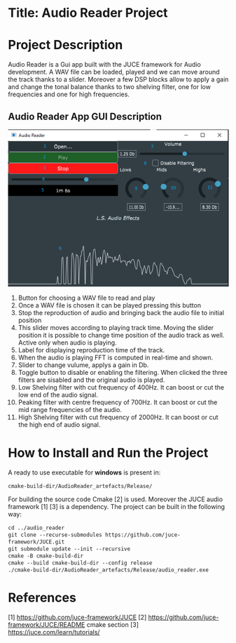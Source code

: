 # Title: Audio Reader Project

# Project Description

Audio Reader is a Gui app built with the JUCE framework for Audio development. A WAV file can be loaded, played and we can move around the track thanks to a slider.
Moreover a few DSP blocks allow to apply a gain and change the tonal balance thanks to two shelving filter, one for low frequencies and one for high frequencies.  

## Audio Reader App GUI Description 

![reader_numbered](figs/reader.PNG)

1. Button for choosing a WAV file to read and play
2. Once a WAV file is chosen it can be played pressing this button
3. Stop the reproduction of audio and bringing back the audio file to initial position
4. This slider moves according to playing track time. Moving the slider position it is possible to change time position of the audio track as well. Active only when audio is playing.
5. Label for displaying reproduction time of the track.
6. When the audio is playing FFT is computed in real-time and shown.
7. Slider to change vulume, applys a gain in Db.
8. Toggle button to disable or enabling the filtering. When clicked the three filters are sisabled and the original audio is played.
9. Low Shelving filter with cut frequency of 400Hz. It can boost or cut the low end of the audio signal.
10. Peaking filter with centre frequency of 700Hz. It can boost or cut the mid range frequencies of the audio.
11. High Shelving filter with cut frequency of 2000Hz. It can boost or cut the high end of audio signal. 

# How to Install and Run the Project

A ready to use executable for **windows** is present in: 

    cmake-build-dir/AudioReader_artefacts/Release/

For building the source code Cmake [2] is used. Moreover the JUCE audio framework [1] [3] is a dependency.
The project can be built in the following way:

    cd ../audio_reader
    git clone --recurse-submodules https://github.com/juce-framework/JUCE.git
    git submodule update --init --recursive
    cmake -B cmake-build-dir
    cmake --build cmake-build-dir --config release
    ./cmake-build-dir/AudioReader_artefacts/Release/audio_reader.exe

# References

[1] https://github.com/juce-framework/JUCE
[2] https://github.com/juce-framework/JUCE/README cmake section
[3] https://juce.com/learn/tutorials/
